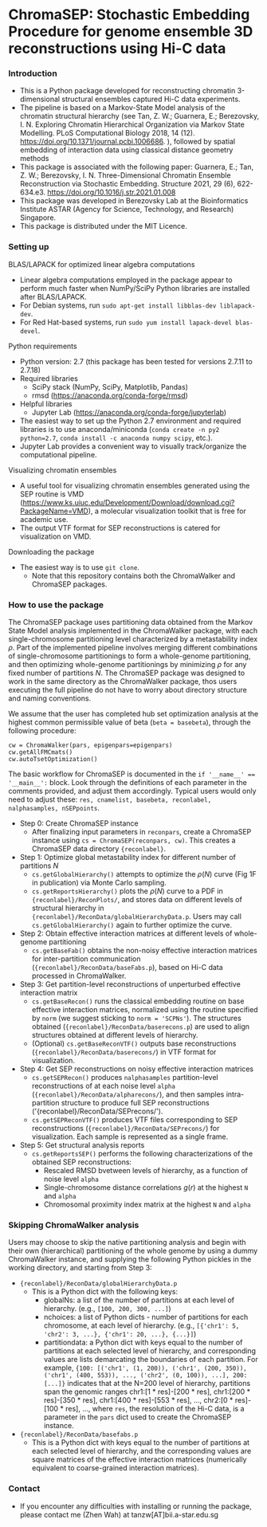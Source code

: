 # ChromaSEP: Stochastic Embedding Procedure for genome ensemble 3D reconstructions using Hi-C data #

### Introduction ###

* This is a Python package developed for reconstructing chromatin 3-dimensional structural ensembles captured Hi-C data experiments.
* The pipeline is based on a Markov-State Model analysis of the chromatin structural hierarchy (see Tan, Z. W.; Guarnera, E.; Berezovsky, I. N. Exploring Chromatin Hierarchical Organization via Markov State Modelling. PLoS Computational Biology 2018, 14 (12). https://doi.org/10.1371/journal.pcbi.1006686.
), followed by spatial embedding of interaction data using classical distance geometry methods
* This package is associated with the following paper: Guarnera, E.; Tan, Z. W.; Berezovsky, I. N. Three-Dimensional Chromatin Ensemble Reconstruction via Stochastic Embedding. Structure 2021, 29 (6), 622-634.e3. https://doi.org/10.1016/j.str.2021.01.008
* This package was developed in Berezovsky Lab at the Bioinformatics Institute ASTAR (Agency for Science, Technology, and Research) Singapore.
* This package is distributed under the MIT Licence.

### Setting up ###

BLAS/LAPACK for optimized linear algebra computations

* Linear algebra computations employed in the package appear to perform much faster when NumPy/SciPy Python libraries are installed after BLAS/LAPACK.
* For Debian systems, run `sudo apt-get install libblas-dev liblapack-dev`.
* For Red Hat-based systems, run `sudo yum install lapack-devel blas-devel`.


Python requirements

* Python version: 2.7 (this package has been tested for versions 2.7.11 to 2.7.18)
* Required libraries
	* SciPy stack (NumPy, SciPy, Matplotlib, Pandas)
	* rmsd (https://anaconda.org/conda-forge/rmsd)
* Helpful libraries
	* Jupyter Lab (https://anaconda.org/conda-forge/jupyterlab)
* The easiest way to set up the Python 2.7 environment and required libraries is to use anaconda/miniconda (`conda create -n py2 python=2.7`, `conda install -c anaconda numpy scipy`, etc.).
* Jupyter Lab provides a convenient way to visually track/organize the computational pipeline.

Visualizing chromatin ensembles

* A useful tool for visualizing chromatin ensembles generated using the SEP routine is VMD (https://www.ks.uiuc.edu/Development/Download/download.cgi?PackageName=VMD), 
  a molecular visualization toolkit that is free for academic use.
* The output VTF format for SEP reconstructions is catered for visualization on VMD.

Downloading the package

* The easiest way is to use `git clone`.
	* Note that this repository contains both the ChromaWalker and ChromaSEP packages.


### How to use the package ###

The ChromaSEP package uses partitioning data obtained from the Markov State Model analysis implemented in the ChromaWalker package, with each single-chromosome partitioning level 
characterized by a metastability index $\rho$. Part of the implemented pipeline involves merging different combinations of single-chromosome partitionings to form a whole-genome 
partitioning, and then optimizing whole-genome partitionings by minimizing $\rho$ for any fixed number of partitions $N$. The ChromaSEP package was designed to work in the same 
directory as the ChromaWalker package, thos users executing the full pipeline do not have to worry about directory structure and naming conventions.

We assume that the user has completed hub set optimization analysis at the highest common permissible value of beta (`beta = basebeta`), through the following procedure:

```
cw = ChromaWalker(pars, epigenpars=epigenpars)
cw.getAllFMCmats()
cw.autoTsetOptimization()
```

The basic workflow for ChromaSEP is documented in the `if '__name__' == '__main__':` block. Look through the definitions of each parameter in the comments provided, and adjust 
them accordingly. Typical users would only need to adjust these: `res, cnamelist, basebeta, reconlabel, nalphasamples, nSEPpoints`.

* Step 0: Create ChromaSEP instance
	* After finalizing input parameters in `reconpars`, create a ChromaSEP instance using `cs = ChromaSEP(reconpars, cw)`. This creates a ChromaSEP data directory `{reconlabel}`.
* Step 1: Optimize global metastability index for different number of partitions $N$
	* `cs.getGlobalHierarchy()` attempts to optimize the $\rho(N)$ curve (Fig 1F in publication) via Monte Carlo sampling.
	* `cs.getReportsHierarchy()` plots the $\rho(N)$ curve to a PDF in `{reconlabel}/ReconPlots/`, and stores data on different levels of structural hierarchy in 
	  `{reconlabel}/ReconData/globalHierarchyData.p`. Users may call `cs.getGlobalHierarchy()` again to further optimize the curve.
* Step 2: Obtain effective interaction matrices at different levels of whole-genome partitioning
	* `cs.getBaseFab()` obtains the non-noisy effective interaction matrices for inter-partition communication (`{reconlabel}/ReconData/baseFabs.p`), based on Hi-C data 
	  processed in ChromaWalker.
* Step 3: Get partition-level reconstructions of unperturbed effective interaction matrix
	* `cs.getBaseRecon()` runs the classical embedding routine on base effective interaction matrices, normalized using the routine specified by `norm`
	  (we suggest sticking to `norm = 'SCPNs'`). The structures obtained (`{reconlabel}/ReconData/baserecons.p`) are used to align structures obtained at different levels of hierarchy.
	* (Optional) `cs.getBaseReconVTF()` outputs base reconstructions (`{reconlabel}/ReconData/baserecons/`) in VTF format for visualization.
* Step 4: Get SEP reconstructions on noisy effective interaction matrices
	* `cs.getSEPRecon()` produces `nalphasamples` partition-level reconstructions of at each noise level `alpha` (`{reconlabel}/ReconData/alpharecons/`), and then samples
	  intra-partition structure to produce full SEP reconstructions ('{reconlabel}/ReconData/SEPrecons/').
	* `cs.getSEPReconVTF()` produces VTF files corresponding to SEP reconstructions (`{reconlabel}/ReconData/SEPrecons/`) for visualization. Each sample is represented as a single frame.
* Step 5: Get structural analysis reports
	* `cs.getReportsSEP()` performs the following characterizations of the obtained SEP reconstructions:
		* Rescaled RMSD bvetween levels of hierarchy, as a function of noise level `alpha`
		* Single-chromosome distance correlations $g(r)$ at the highest `N` and `alpha`
		* Chromosomal proximity index matrix at the highest `N` and `alpha`


### Skipping ChromaWalker analysis ###

Users may choose to skip the native partitioning analysis and begin with their own (hierarchical) partitioning of the whole genome by using a dummy ChromaWalker instance, and 
supplying the following Python pickles in the working directory, and starting from Step 3:

* `{reconlabel}/ReconData/globalHierarchyData.p`
	* This is a Python dict with the following keys:
		* globalNs: a list of the number of partitions at each level of hierarchy. (e.g., `[100, 200, 300, ...]`)
		* nchoices: a list of Python dicts - number of partitions for each chromosome, at each level of hierarchy. (e.g., `[{'chr1': 5, 'chr2': 3, ...}, {'chr1': 20, ...}, {...}]`)
		* partitiondata: a Python dict with keys equal to the number of partitions at each selected level of hierarchy, and corresponding values are lists demarcating the 
		  boundaries of each partition. For example, `{100: [('chr1', (1, 200)), ('chr1', (200, 350)), ('chr1', (400, 553)), ..., ('chr2', (0, 100)), ...], 200: [...]}` indicates that at 
		  the N=200 level of hierarchy, partitions span the genomic ranges chr1:[1 * res]-[200 * res], chr1:[200 * res]-[350 * res], chr1:[400 * res]-[553 * res], ..., 
		  chr2:[0 * res]-[100 * res], ..., where `res`, the resolution of the Hi-C data, is a parameter in the `pars` dict used to create the ChromaSEP instance.
* `{reconlabel}/ReconData/basefabs.p`
	* This is a Python dict with keys equal to the number of partitions at each selected level of hierarchy, and the corresponding values are square matrices of the effective 
	  interaction matrices (numerically equivalent to coarse-grained interaction matrices).

### Contact ###

* If you encounter any difficulties with installing or running the package, please contact me (Zhen Wah) at tanzw[AT]bii.a-star.edu.sg

